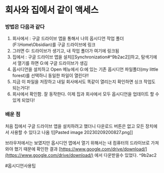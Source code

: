 # 회사와 집에서 같이 액세스

### 방법은 다음과 같다

1. 회사에서 : 구글 드라이브 앱을 통해서 나의 옵시디언 작업 폴더 (F:\Home\Obsidian)를 구글 드라이브에 링크 
2. 그러면 G: 드라이브가 생기고, 내 작업 폴더가 여기에 링크됨
3. 집에서 : 구글 드라이브 앱을 설치[[Synchronization#^9b2ac2]]하고, 탐색기에서 열기를 하면 G:에 구글 드라이브가 생김
4. 옵시디언을 설치하고 Open 메뉴에서 G:에 있는 기존 옵시디언 파일폴더(my little forest)를 선택하니 동일한 파일이 열린다!!
5. 지금 이 파일을 저장하고 내일 회사에서도 똑같이 열리는지 확인하면 싱크 작업도 되는거다!
6. 회사에서 확인함.  잘 동작한다.  이제 집과 회사에서 모두 옵시디언을 업데이트 할 수 있게 되었다!


### 배운 점
처음 집에서 구글 드라이브 앱을 설치하려고 했더니 다운로드 버튼은 없고 모든 장치에서 사용할 수 있다고 나옴
![[Pasted image 20230209200827.png]]

브라우저에서는 보였지만 옵시디언 앱에서 열기 위해서는 내 컴퓨터의 드라이브로 가져와야 했기 때문에 확인한 결과 
[https://www.google.com/drive/download/](https://www.google.com/drive/download/)  에서 다운받을수 있었다. ^9b2ac2

#옵시디언사용팁 